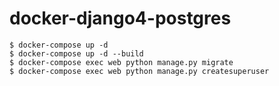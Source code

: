 # docker-django4-postgres

    $ docker-compose up -d
    $ docker-compose up -d --build
    $ docker-compose exec web python manage.py migrate
    $ docker-compose exec web python manage.py createsuperuser
